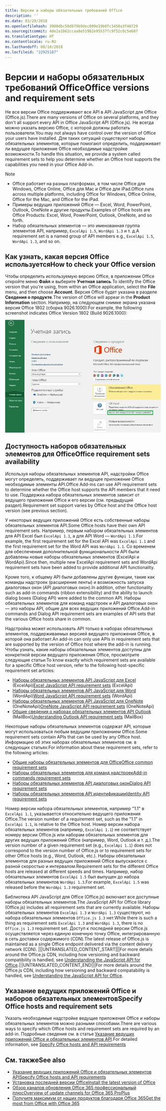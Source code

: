 ```yaml
---
title: Версии и наборы обязательных требований Office
description: ''
ms.date: 03/29/2018
ms.openlocfilehash: 3900dbc50d879b9dec809e19b0fc3458a3f46729
ms.sourcegitcommit: 4de2a1b62ccaa8e51982e95537fc9f52c0c5e687
ms.translationtype: HT
ms.contentlocale: ru-RU
ms.lasthandoff: 08/10/2018
ms.locfileid: "22925187"
---
```

# <a name="office-versions-and-requirement-sets"></a><span data-ttu-id="159ad-102">Версии и наборы обязательных требований Office</span><span class="sxs-lookup"><span data-stu-id="159ad-102">Office versions and requirement sets</span></span>

<span data-ttu-id="159ad-103">Не все версии Office поддерживают все API в API JavaScript для Office (Office.js).</span><span class="sxs-lookup"><span data-stu-id="159ad-103">There are many versions of Office on several platforms, and they don't all support every API in Office JavaScript API (Office.js).</span></span> <span data-ttu-id="159ad-104">Не всегда можно указать версию Office, с которой должны работать пользователи.</span><span class="sxs-lookup"><span data-stu-id="159ad-104">You may not always have control over the version of Office your users have installed.</span></span>  <span data-ttu-id="159ad-105">Для таких ситуаций существуют наборы обязательных элементов, которые помогают определить, поддерживает ли ведущее приложение Office необходимые надстройке возможности.</span><span class="sxs-lookup"><span data-stu-id="159ad-105">To handle this situation, we provide a system called requirement sets to help you determine whether an Office host supports the capabilities you need in your Office Add-in.</span></span> 

> [!NOTE]
> - <span data-ttu-id="159ad-106">Office работает на разных платформах, в том числе Office для Windows, Office Online, Office для Mac и Office для iPad.</span><span class="sxs-lookup"><span data-stu-id="159ad-106">Office runs across multiple platforms, including Office for Windows, Office Online, Office for the Mac, and Office for the iPad.</span></span>  
> - <span data-ttu-id="159ad-107">Примеры ведущих приложений Office — Excel, Word, PowerPoint, Outlook, OneNote и другие продукты.</span><span class="sxs-lookup"><span data-stu-id="159ad-107">Examples of Office hosts are Office Products: Excel, Word, PowerPoint, Outlook, OneNote, and so forth.</span></span>  
> - <span data-ttu-id="159ad-108">Набор обязательных элементов — это именованная группа элементов API, например, `ExcelApi 1.5`, `WordApi 1.3` и т. д.</span><span class="sxs-lookup"><span data-stu-id="159ad-108">A requirement set is a named group of API members e.g., `ExcelApi 1.5`, `WordApi 1.3`, and so on.</span></span>  


## <a name="how-to-check-your-office-version"></a><span data-ttu-id="159ad-109">Как узнать, какая версия Office используется</span><span class="sxs-lookup"><span data-stu-id="159ad-109">How to check your Office version</span></span>

<span data-ttu-id="159ad-110">Чтобы определить используемую версию Office, в приложении Office откройте меню **Файл** и выберите **Учетная запись**.</span><span class="sxs-lookup"><span data-stu-id="159ad-110">To identify the Office version that you're using, from within an Office application, select the **File** menu, and then choose **Account**.</span></span> <span data-ttu-id="159ad-111">Версия Office будет указана в разделе **Сведения о продукте**.</span><span class="sxs-lookup"><span data-stu-id="159ad-111">The version of Office will appear in the **Product Information** section.</span></span> <span data-ttu-id="159ad-112">Например, на следующем снимке экрана указана версия Office 1802 (сборка 9026.1000):</span><span class="sxs-lookup"><span data-stu-id="159ad-112">For example, the following screenshot indicates Office Version 1802 (Build 9026.1000):</span></span>

![Проверка версии Office](../images/office-version-number-ui.jpg)


## <a name="office-requirement-sets-availability"></a><span data-ttu-id="159ad-114">Доступность наборов обязательных элементов для Office</span><span class="sxs-lookup"><span data-stu-id="159ad-114">Office requirement sets availability</span></span>

<span data-ttu-id="159ad-115">Используя наборы обязательных элементов API, надстройки Office могут определять, поддерживает ли ведущее приложение Office необходимые элементы API.</span><span class="sxs-lookup"><span data-stu-id="159ad-115">Office Add-ins can use API requirement sets to determine whether the Office host supports the API members that it need to use.</span></span> <span data-ttu-id="159ad-116">Поддержка набора обязательных элементов зависит от ведущего приложения Office и его версии (см. предыдущий раздел).</span><span class="sxs-lookup"><span data-stu-id="159ad-116">Requirement set support varies by Office host and the Office host version (see previous section).</span></span>

<span data-ttu-id="159ad-117">У некоторых ведущих приложений Office есть собственные наборы обязательных элементов API.</span><span class="sxs-lookup"><span data-stu-id="159ad-117">Some Office hosts have their own API requirement sets.</span></span> <span data-ttu-id="159ad-118">Например, первым набором обязательных элементов для API Excel был `ExcelApi 1.1`, а для API Word — `WordApi 1.1`.</span><span class="sxs-lookup"><span data-stu-id="159ad-118">For example, the first requirement set for the Excel API was `ExcelApi 1.1` and the first requirement set for the Word API was `WordApi 1.1`.</span></span> <span data-ttu-id="159ad-119">Со временем для обеспечения дополнительной функциональности API были добавлены новые наборы обязательных элементов (ExcelApi и WordApi).</span><span class="sxs-lookup"><span data-stu-id="159ad-119">Since then, multiple new ExcelApi requirement sets and WordApi requirement sets have been added to provide additional API functionality.</span></span>

<span data-ttu-id="159ad-120">Кроме того, к общему API были добавлены другие функции, такие как команды надстроек (расширение ленты) и возможность запуска диалоговых окон (API диалоговых окон).</span><span class="sxs-lookup"><span data-stu-id="159ad-120">In addition, other functionality such as add-in commands (ribbon extensibility) and the ability to launch dialog boxes (Dialog API) were added to the common API.</span></span> <span data-ttu-id="159ad-121">Наборы обязательных элементов для команд надстроек и API диалоговых окон — это наборы API, общие для всех ведущих приложений Office.</span><span class="sxs-lookup"><span data-stu-id="159ad-121">Add-in commands and Dialog API requirement sets are examples of API sets that the various Office hosts share in common.</span></span>

<span data-ttu-id="159ad-122">Надстройка может использовать API только в наборах обязательных элементов, поддерживаемых версией ведущего приложения Office, в которой она работает.</span><span class="sxs-lookup"><span data-stu-id="159ad-122">An add-in can only use APIs in requirement sets that are supported by the version of Office host where the add-in is running.</span></span> <span data-ttu-id="159ad-123">Чтобы узнать, какие наборы обязательных элементов доступны для конкретной версии ведущего приложения Office, просмотрите следующие статьи:</span><span class="sxs-lookup"><span data-stu-id="159ad-123">To know exactly which requirement sets are available for a specific Office host version, refer to the following host-specific requirement set articles:</span></span>

- <span data-ttu-id="159ad-124">[Наборы обязательных элементов API JavaScript для Excel](https://dev.office.com/reference/add-ins/requirement-sets/excel-api-requirement-sets?product=excel) (ExcelApi)</span><span class="sxs-lookup"><span data-stu-id="159ad-124">[Excel JavaScript API requirement sets](https://dev.office.com/reference/add-ins/requirement-sets/excel-api-requirement-sets?product=excel) (ExcelApi)</span></span>
- <span data-ttu-id="159ad-125">[Наборы обязательных элементов API JavaScript для Word](https://dev.office.com/reference/add-ins/requirement-sets/word-api-requirement-sets) (WordApi)</span><span class="sxs-lookup"><span data-stu-id="159ad-125">[Word JavaScript API requirement sets](https://dev.office.com/reference/add-ins/requirement-sets/word-api-requirement-sets) (WordApi)</span></span>
- <span data-ttu-id="159ad-126">[Наборы обязательных элементов API JavaScript для OneNote](https://dev.office.com/reference/add-ins/requirement-sets/onenote-api-requirement-sets) (OneNoteApi)</span><span class="sxs-lookup"><span data-stu-id="159ad-126">[OneNote JavaScript API requirement sets](https://dev.office.com/reference/add-ins/requirement-sets/onenote-api-requirement-sets) (OneNoteApi)</span></span>
- <span data-ttu-id="159ad-127">[Общие сведения о наборах обязательных элементов API Outlook](https://dev.office.com/reference/add-ins/outlook/tutorial-api-requirement-sets) (MailBox)</span><span class="sxs-lookup"><span data-stu-id="159ad-127">[Understanding Outlook API requirement sets](https://dev.office.com/reference/add-ins/outlook/tutorial-api-requirement-sets) (MailBox)</span></span>

<span data-ttu-id="159ad-128">Некоторые наборы обязательных элементов содержат API, которые могут использоваться любым ведущим приложением Office.</span><span class="sxs-lookup"><span data-stu-id="159ad-128">Some requirement sets contain APIs that can be used by any Office host.</span></span> <span data-ttu-id="159ad-129">Информацию об этих наборах обязательных элементов см. в следующих статьях:</span><span class="sxs-lookup"><span data-stu-id="159ad-129">For information about these requirement sets, refer to the following articles:</span></span>

- [<span data-ttu-id="159ad-130">Общие наборы обязательных элементов для Office</span><span class="sxs-lookup"><span data-stu-id="159ad-130">Office common requirement sets</span></span>](https://dev.office.com/reference/add-ins/requirement-sets/office-add-in-requirement-sets)
- [<span data-ttu-id="159ad-131">Наборы обязательных элементов для команд надстроек</span><span class="sxs-lookup"><span data-stu-id="159ad-131">Add-in commands requirement sets</span></span>](https://dev.office.com/reference/add-ins/requirement-sets/add-in-commands-requirement-sets?product=excel)
- [<span data-ttu-id="159ad-132">Наборы обязательных элементов API диалоговых окон</span><span class="sxs-lookup"><span data-stu-id="159ad-132">Dialog API requirement sets</span></span>](https://dev.office.com/reference/add-ins/requirement-sets/dialog-api-requirement-sets?product=excel)
- [<span data-ttu-id="159ad-133">Наборы обязательных элементов API идентификации</span><span class="sxs-lookup"><span data-stu-id="159ad-133">Identity API requirement sets</span></span>](https://dev.office.com/reference/add-ins/requirement-sets/identity-api-requirement-sets?product=excel)

<span data-ttu-id="159ad-134">Номер версии набора обязательных элементов, например "1.1" в `ExcelApi 1.1`, указывается относительно ведущего приложения Office.</span><span class="sxs-lookup"><span data-stu-id="159ad-134">The version number of a requirement set, such as the "1.1" in `ExcelApi 1.1`, is relative to the Office host.</span></span> <span data-ttu-id="159ad-135">Номер версии набора обязательных элементов (например, `ExcelApi 1.1`) не соответствует номеру версии Office.js или наборам обязательных элементов для других ведущих приложений Office (например, Word, Outlook и т. д.).</span><span class="sxs-lookup"><span data-stu-id="159ad-135">The version number of a given requirement set (e.g., `ExcelApi 1.1`) does not correspond to the version number of Office.js or to requirement sets for other Office hosts (e.g., Word, Outlook, etc.).</span></span>  <span data-ttu-id="159ad-136">Наборы обязательных элементов для разных ведущих приложений Office выпускаются с разной скоростью и интервалом.</span><span class="sxs-lookup"><span data-stu-id="159ad-136">Requirement sets for the different Office hosts are released at different speeds and times.</span></span> <span data-ttu-id="159ad-137">Например, набор обязательных элементов `ExcelApi 1.5` был выпущен до набора обязательных элементов `WordApi 1.3`.</span><span class="sxs-lookup"><span data-stu-id="159ad-137">For example, `ExcelApi 1.5` was released before the `WordApi 1.3` requirement set.</span></span>

<span data-ttu-id="159ad-138">Библиотека API JavaScript для Office (Office.js) включает все доступные наборы обязательных элементов.</span><span class="sxs-lookup"><span data-stu-id="159ad-138">The JavaScript API for Office library (Office.js) includes all requirement sets that are currently available.</span></span> <span data-ttu-id="159ad-139">Наборы обязательных элементов `ExcelApi 1.3` и `WordApi 1.3` существуют, но набора обязательных элементов `Office.js 1.3` нет.</span><span class="sxs-lookup"><span data-stu-id="159ad-139">While there is such a thing as requirement sets `ExcelApi 1.3` and `WordApi 1.3`, there is no `Office.js 1.3` requirement set.</span></span> <span data-ttu-id="159ad-140">Доступ к последней версии Office.js осуществляется через единую конечную точку Office, интегрированную в сеть доставки содержимого (CDN).</span><span class="sxs-lookup"><span data-stu-id="159ad-140">The latest release of Office.js is maintained as a single Office endpoint delivered via the content delivery network (CDN).</span></span> <span data-ttu-id="159ad-141">|||UNTRANSLATED_CONTENT_START|||For more details around the Office.js CDN, including how versioning and backward compatibility is handled, see [Understanding the JavaScript API for Office](https://docs.microsoft.com/office/dev/add-ins/develop/understanding-the-javascript-api-for-office).|||UNTRANSLATED_CONTENT_END|||</span><span class="sxs-lookup"><span data-stu-id="159ad-141">For more details around the Office.js CDN, including how versioning and backward compatability is handled, see [Understanding the JavaScript API for Office](https://docs.microsoft.com/office/dev/add-ins/develop/understanding-the-javascript-api-for-office).</span></span>

## <a name="specify-office-hosts-and-requirement-sets"></a><span data-ttu-id="159ad-142">Указание ведущих приложений Office и наборов обязательных элементов</span><span class="sxs-lookup"><span data-stu-id="159ad-142">Specify Office hosts and requirement sets</span></span>

<span data-ttu-id="159ad-143">Указать необходимые надстройке ведущие приложения Office и наборы обязательных элементов можно разными способами.</span><span class="sxs-lookup"><span data-stu-id="159ad-143">There are various ways to specify which Office hosts and requirement sets are required by an add-in.</span></span>  <span data-ttu-id="159ad-144">Подробные сведения см. в статье [Указание ведущих приложений Office и обязательных элементов API](https://docs.microsoft.com/office/dev/add-ins/develop/specify-office-hosts-and-api-requirements).</span><span class="sxs-lookup"><span data-stu-id="159ad-144">For detailed information, see [Specify Office hosts and API requirements](https://docs.microsoft.com/office/dev/add-ins/develop/specify-office-hosts-and-api-requirements)</span></span>


## <a name="see-also"></a><span data-ttu-id="159ad-145">См. также</span><span class="sxs-lookup"><span data-stu-id="159ad-145">See also</span></span>

- [<span data-ttu-id="159ad-146">Указание ведущих приложений Office и обязательных элементов API</span><span class="sxs-lookup"><span data-stu-id="159ad-146">Specify Office hosts and API requirements</span></span>](https://docs.microsoft.com/office/dev/add-ins/develop/specify-office-hosts-and-api-requirements)
- [<span data-ttu-id="159ad-147">Установка последней версии Office</span><span class="sxs-lookup"><span data-stu-id="159ad-147">Install the latest version of Office</span></span>](https://docs.microsoft.com/office/dev/add-ins/develop/install-latest-office-version)
- [<span data-ttu-id="159ad-148">Обзор каналов обновления Office 365 профессиональный плюс</span><span class="sxs-lookup"><span data-stu-id="159ad-148">Overview of update channels for Office 365 ProPlus</span></span>](https://docs.microsoft.com/deployoffice/overview-of-update-channels-for-office-365-proplus)
- [<span data-ttu-id="159ad-149">Получите максимум от наших продуктов благодаря Office 365</span><span class="sxs-lookup"><span data-stu-id="159ad-149">Get the most from Office with Office 365</span></span>](https://products.office.com/compare-all-microsoft-office-products?tab=2)
